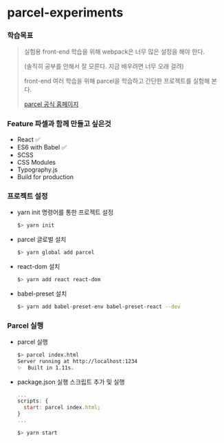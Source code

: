 # parcel-experiments

### 학습목표

> 실험용 front-end 학습을 위해 webpack은 너무 많은 설정을 해야 한다.
>
> (솔직히 공부를 안해서 잘 모른다. 지금 배우려면 너무 오래 걸려)
>
> front-end 여러 학습을 위해 parcel을 학습하고 간단한 프로젝트를 실험해 본다.
>
> [parcel 공식 홈페이지](https://parceljs.org/)



### Feature 파셀과 함께 만들고 싶은것

- React  :white_check_mark:
- ES6 with Babel :white_check_mark:
- SCSS
- CSS Modules
- Typography.js
- Build for production



### 프로젝트 설정

- yarn init 명령어를 통한 프로젝트 설정

  ``` bash
  $> yarn init
  ```

- parcel 글로벌 설치

  ```bash
  $> yarn global add parcel
  ```

- react-dom 설치

  ```bash
  $> yarn add react react-dom
  ```

- babel-preset 설치

  ```bash
  $> yarn add babel-preset-env babel-preset-react --dev
  ```



### Parcel 실행

- parcel 실행

  ```bash
  $> parcel index.html
  Server running at http://localhost:1234 
  ✨  Built in 1.11s.
  ```

- package.json 실행 스크립트 추가 및 실행

  ```javascript
  ...
  scripts: {
  	start: parcel index.html;
  }
  ...
  
  $> yarn start
  ```

